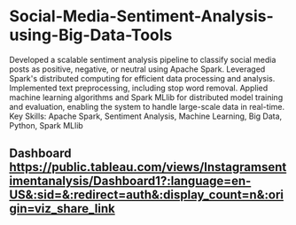 # Social-Media-Sentiment-Analysis-using-Big-Data-Tools
Developed a scalable sentiment analysis pipeline to classify social media posts as positive, negative, or neutral using Apache Spark. Leveraged Spark's distributed computing for efficient data processing and analysis. Implemented text preprocessing, including stop word removal. Applied machine learning algorithms and Spark MLlib for distributed model training and evaluation, enabling the system to handle large-scale data in real-time. Key Skills: Apache Spark, Sentiment Analysis, Machine Learning, Big Data, Python, Spark MLlib

## Dashboard <a>https://public.tableau.com/views/Instagramsentimentanalysis/Dashboard1?:language=en-US&:sid=&:redirect=auth&:display_count=n&:origin=viz_share_link</a>
